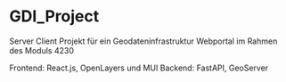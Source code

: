 # GDI_Project
Server Client Projekt für ein Geodateninfrastruktur Webportal im Rahmen des Moduls 4230

Frontend: React.js, OpenLayers und MUI
Backend: FastAPI, GeoServer


